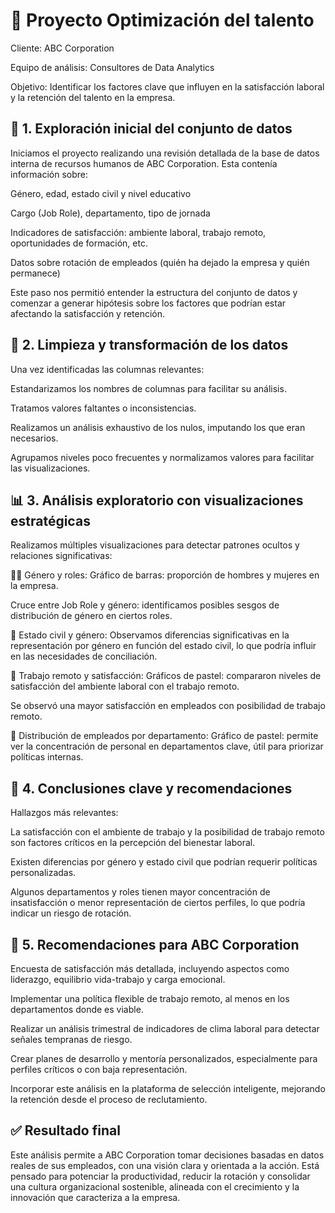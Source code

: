 # 🧠 Proyecto Optimización del talento

Cliente: ABC Corporation

Equipo de análisis: Consultores de Data Analytics

Objetivo: Identificar los factores clave que influyen en la satisfacción laboral y la retención del talento en la empresa.

## 🧩 1. Exploración inicial del conjunto de datos
Iniciamos el proyecto realizando una revisión detallada de la base de datos interna de recursos humanos de ABC Corporation. Esta contenía información sobre:

Género, edad, estado civil y nivel educativo

Cargo (Job Role), departamento, tipo de jornada

Indicadores de satisfacción: ambiente laboral, trabajo remoto, oportunidades de formación, etc.

Datos sobre rotación de empleados (quién ha dejado la empresa y quién permanece)

Este paso nos permitió entender la estructura del conjunto de datos y comenzar a generar hipótesis sobre los factores que podrían estar afectando la satisfacción y retención.

## 🧹 2. Limpieza y transformación de los datos
Una vez identificadas las columnas relevantes:

Estandarizamos los nombres de columnas para facilitar su análisis.

Tratamos valores faltantes o inconsistencias.

Realizamos un análisis exhaustivo de los nulos, imputando los que eran necesarios.

Agrupamos niveles poco frecuentes y normalizamos valores para facilitar las visualizaciones.

## 📊 3. Análisis exploratorio con visualizaciones estratégicas
Realizamos múltiples visualizaciones para detectar patrones ocultos y relaciones significativas:

👩‍💼 Género y roles:
Gráfico de barras: proporción de hombres y mujeres en la empresa.

Cruce entre Job Role y género: identificamos posibles sesgos de distribución de género en ciertos roles.

💍 Estado civil y género:
Observamos diferencias significativas en la representación por género en función del estado civil, lo que podría influir en las necesidades de conciliación.

🏡 Trabajo remoto y satisfacción:
Gráficos de pastel: compararon niveles de satisfacción del ambiente laboral con el trabajo remoto.

Se observó una mayor satisfacción en empleados con posibilidad de trabajo remoto.

🏢 Distribución de empleados por departamento:
Gráfico de pastel: permite ver la concentración de personal en departamentos clave, útil para priorizar políticas internas.

## 🚀 4. Conclusiones clave y recomendaciones
Hallazgos más relevantes:

La satisfacción con el ambiente de trabajo y la posibilidad de trabajo remoto son factores críticos en la percepción del bienestar laboral.

Existen diferencias por género y estado civil que podrían requerir políticas personalizadas.

Algunos departamentos y roles tienen mayor concentración de insatisfacción o menor representación de ciertos perfiles, lo que podría indicar un riesgo de rotación.

## 🔮 5. Recomendaciones para ABC Corporation

Encuesta de satisfacción más detallada, incluyendo aspectos como liderazgo, equilibrio vida-trabajo y carga emocional.

Implementar una política flexible de trabajo remoto, al menos en los departamentos donde es viable.

Realizar un análisis trimestral de indicadores de clima laboral para detectar señales tempranas de riesgo.

Crear planes de desarrollo y mentoría personalizados, especialmente para perfiles críticos o con baja representación.

Incorporar este análisis en la plataforma de selección inteligente, mejorando la retención desde el proceso de reclutamiento.

## ✅ Resultado final
Este análisis permite a ABC Corporation tomar decisiones basadas en datos reales de sus empleados, con una visión clara y orientada a la acción. Está pensado para potenciar la productividad, reducir la rotación y consolidar una cultura organizacional sostenible, alineada con el crecimiento y la innovación que caracteriza a la empresa.